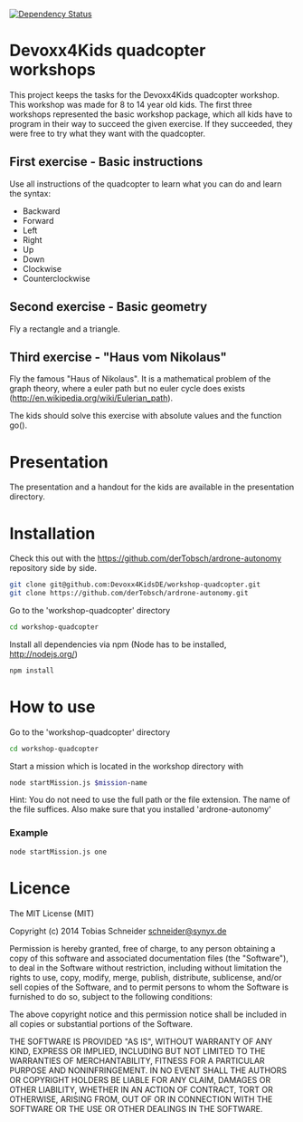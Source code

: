 [![Dependency Status](https://david-dm.org/Devoxx4KidsDE/workshop-quadcopter.svg)](https://david-dm.org/Devoxx4KidsDE/workshop-quadcopter)

# Devoxx4Kids quadcopter workshops

This project keeps the tasks for the Devoxx4Kids quadcopter workshop.
This workshop was made for 8 to 14 year old kids. The first three workshops represented the basic workshop package, 
which all kids have to program in their way to succeed the given exercise. If they succeeded, they were free
to try what they want with the quadcopter.


## First exercise - Basic instructions

Use all instructions of the quadcopter to learn what you can do and learn the syntax:
* Backward
* Forward
* Left
* Right
* Up
* Down
* Clockwise
* Counterclockwise

## Second exercise - Basic geometry

Fly a rectangle and a triangle.

## Third exercise - "Haus vom Nikolaus"

Fly the famous "Haus of Nikolaus". It is a mathematical problem of the graph theory,
where a euler path but no euler cycle does exists (http://en.wikipedia.org/wiki/Eulerian_path).

The kids should solve this exercise with absolute values and the function go().


# Presentation

The presentation and a handout for the kids are available in the presentation directory.


# Installation

Check this out with the https://github.com/derTobsch/ardrone-autonomy repository side by side.

```sh
git clone git@github.com:Devoxx4KidsDE/workshop-quadcopter.git
git clone https://github.com/derTobsch/ardrone-autonomy.git
```

Go to the 'workshop-quadcopter' directory
```sh
cd workshop-quadcopter
```

Install all dependencies via npm (Node has to be installed, http://nodejs.org/)
```sh
npm install
```

# How to use

Go to the 'workshop-quadcopter' directory
```sh
cd workshop-quadcopter
```

Start a mission which is located in the workshop directory with
```sh
node startMission.js $mission-name
```

Hint: You do not need to use the full path or the file extension. The name of the file suffices. 
Also make sure that you installed 'ardrone-autonomy'


### Example
```sh
node startMission.js one
```

# Licence

The MIT License (MIT)

Copyright (c) 2014 Tobias Schneider <schneider@synyx.de>

Permission is hereby granted, free of charge, to any person obtaining a copy
of this software and associated documentation files (the "Software"), to deal
in the Software without restriction, including without limitation the rights
to use, copy, modify, merge, publish, distribute, sublicense, and/or sell
copies of the Software, and to permit persons to whom the Software is
furnished to do so, subject to the following conditions:

The above copyright notice and this permission notice shall be included in all
copies or substantial portions of the Software.

THE SOFTWARE IS PROVIDED "AS IS", WITHOUT WARRANTY OF ANY KIND, EXPRESS OR
IMPLIED, INCLUDING BUT NOT LIMITED TO THE WARRANTIES OF MERCHANTABILITY,
FITNESS FOR A PARTICULAR PURPOSE AND NONINFRINGEMENT. IN NO EVENT SHALL THE
AUTHORS OR COPYRIGHT HOLDERS BE LIABLE FOR ANY CLAIM, DAMAGES OR OTHER
LIABILITY, WHETHER IN AN ACTION OF CONTRACT, TORT OR OTHERWISE, ARISING FROM,
OUT OF OR IN CONNECTION WITH THE SOFTWARE OR THE USE OR OTHER DEALINGS IN THE
SOFTWARE.
